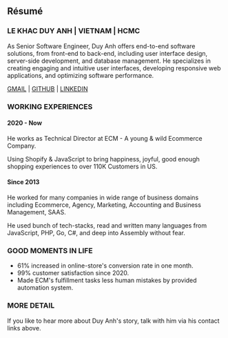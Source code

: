 ## Résumé

### LE KHAC DUY ANH | VIETNAM | HCMC

As Senior Software Engineer, Duy Anh offers end-to-end software solutions, from
front-end to back-end, including user interface design, server-side
development, and database management. He specializes in creating engaging and
intuitive user interfaces, developing responsive web applications, and
optimizing software performance.

[GMAIL](mailto:lekhacduyanh@gmail.com) | [GITHUB](https://github.com/0xlkda) | [LINKEDIN](https://www.linkedin.com/in/lkda/) 

### WORKING EXPERIENCES

#### 2020 - Now

He works as Technical Director at ECM - A young & wild Ecommerce Company.

Using Shopify & JavaScript to bring happiness, joyful, good enough shopping experiences to over 110K Customers in US.

#### Since 2013

He worked for many companies in wide range of business domains including Ecommerce, Agency, Marketing, Accounting and Business Management, SAAS.

He used bunch of tech-stacks, read and written many languages from JavaScript, PHP, Go, C#, and deep into Assembly without fear. 

### GOOD MOMENTS IN LIFE

- 61% increased in online-store's conversion rate in one month.
- 99% customer satisfaction since 2020.
- Made ECM's fulfillment tasks less human mistakes by provided automation system.

### MORE DETAIL

If you like to hear more about Duy Anh's story, talk with him via his contact links above.

